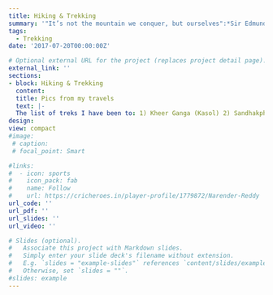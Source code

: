 ```yaml
---
title: Hiking & Trekking
summary: '"It’s not the mountain we conquer, but ourselves":*Sir Edmund Hillary* ...  <br>Life demands often conspire to keep me from indulging in the soul-nourishing passion as regularly as I wish. Amidst the bustle of daily responsibilities, my hiking boots sometimes lie dormant, longing for the rugged terrain they yearn to explore. Yet, in those fleeting moments when I do find myself amidst the mountains, the euphoria is unparalleled, as if reuniting with a long-lost lover' 
tags:
  - Trekking
date: '2017-07-20T00:00:00Z'

# Optional external URL for the project (replaces project detail page).
external_link: ''
sections:
- block: Hiking & Trekking
  content:
  title: Pics from my travels
  text: |-
  The list of treks I have been to: 1) Kheer Ganga (Kasol) 2) Sandhakphu (West Bengal) 3) KedarKanta (Uttarakhand)  <br> {<gallery album="hiking">}
design:
view: compact
#image:
 # caption: 
 # focal_point: Smart

#links:
#  - icon: sports
#    icon_pack: fab
#    name: Follow
#    url: https://cricheroes.in/player-profile/1779872/Narender-Reddy
url_code: ''
url_pdf: ''
url_slides: ''
url_video: ''

# Slides (optional).
#   Associate this project with Markdown slides.
#   Simply enter your slide deck's filename without extension.
#   E.g. `slides = "example-slides"` references `content/slides/example-slides.md`.
#   Otherwise, set `slides = ""`.
#slides: example
---
```

